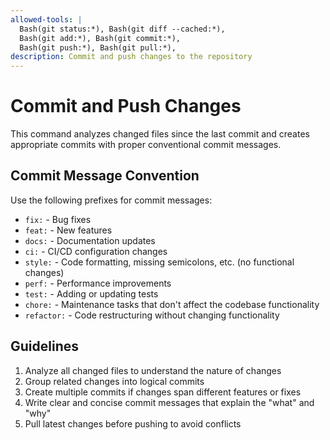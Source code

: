 ```yaml
---
allowed-tools: |
  Bash(git status:*), Bash(git diff --cached:*),
  Bash(git add:*), Bash(git commit:*),
  Bash(git push:*), Bash(git pull:*),
description: Commit and push changes to the repository
---
```


# Commit and Push Changes

This command analyzes changed files since the last commit and creates appropriate commits with proper conventional commit messages.

## Commit Message Convention

Use the following prefixes for commit messages:

- `fix:` - Bug fixes
- `feat:` - New features
- `docs:` - Documentation updates
- `ci:` - CI/CD configuration changes
- `style:` - Code formatting, missing semicolons, etc. (no functional changes)
- `perf:` - Performance improvements
- `test:` - Adding or updating tests
- `chore:` - Maintenance tasks that don't affect the codebase functionality
- `refactor:` - Code restructuring without changing functionality

## Guidelines

1. Analyze all changed files to understand the nature of changes
2. Group related changes into logical commits
3. Create multiple commits if changes span different features or fixes
4. Write clear and concise commit messages that explain the "what" and "why"
5. Pull latest changes before pushing to avoid conflicts
